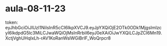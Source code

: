 # aula-08-11-23
token: eyJhbGciOiJIUzI1NiIsInR5cCI6IkpXVCJ9.eyJpYXQiOjE2OTk0ODk1MjgsImlzcyI6IkdpdG5lc3MiLCJwaWQiOjMsInRrbiI6eyJ0eXAiOiJwYXQiLCJpZCI6Mn19.XctjVghUHqIxLh-rAV1KoRanWslWGiBrIF_WoQrpcr8